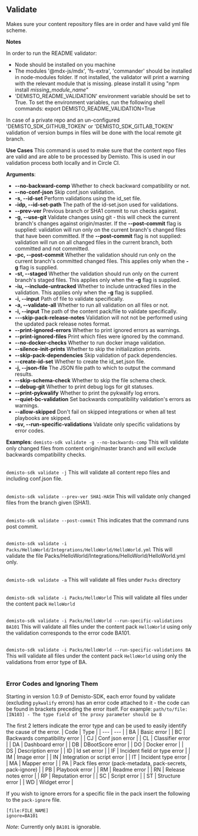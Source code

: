 ## Validate

Makes sure your content repository files are in order and have valid yml file scheme.

**Notes**

In order to run the README validator:
- Node should be installed on you machine
- The modules '@mdx-js/mdx', 'fs-extra', 'commander' should be installed in node-modules folder.
    If not installed, the validator will print a warning with the relevant module that is missing.
    please install it using "npm install *missing_module_name*"
- 'DEMISTO_README_VALIDATION' environment variable should be set to True.
    To set the environment variables, run the following shell commands:
    export DEMISTO_README_VALIDATION=True

In case of a private repo and an un-configured 'DEMISTO_SDK_GITHUB_TOKEN' or 'DEMISTO_SDK_GITLAB_TOKEN' validation of version bumps in files will be done with the local remote git branch.

**Use Cases**
This command is used to make sure that the content repo files are valid and are able to be processed by Demisto.
This is used in our validation process both locally and in Circle CI.

**Arguments**:
* **--no-backward-comp**
Whether to check backward compatibility or not.
* **--no-conf-json**
Skip conf.json validation.
* **-s, --id-set**
Perform validations using the id_set file.
* **-idp, --id-set-path**
The path of the id-set.json used for validations.
* **--prev-ver**
Previous branch or SHA1 commit to run checks against.
* **-g, --use-git**
Validate changes using git - this will check the current branch's changes against origin/master.
If the **--post-commit** flag is supplied: validation will run only on the current branch's changed files that have been committed.
If the **--post-commit** flag is not supplied: validation will run on all changed files in the current branch, both committed and not committed.
* **-pc, --post-commit**
Whether the validation should run only on the current branch's committed changed files. This applies only when the **-g** flag is supplied.
* **-st, --staged**
Whether the validation should run only on the current branch's staged files. This applies only when the **-g** flag is supplied.
* **-iu, --include-untracked**
Whether to include untracked files in the validation. This applies only when the **-g** flag is supplied.
* **-i, --input**
Path of file to validate specifically.
* **-a, --validate-all**
Whether to run all validation on all files or not.
* **-i, --input**
The path of the content pack/file to validate specifically.
* **---skip-pack-release-notes**
Validation will not not be performed using the updated pack release notes format.
* **--print-ignored-errors**
Whether to print ignored errors as warnings.
* **--print-ignored-files**
Print which files were ignored by the command.
* **--no-docker-checks**
Whether to run docker image validation.
* **--silence-init-prints**
Whether to skip the initialization prints.
* **--skip-pack-dependencies**
Skip validation of pack dependencies.
* **--create-id-set**
Whether to create the id_set.json file.
* **-j, --json-file**
The JSON file path to which to output the command results.
* **--skip-schema-check**
Whether to skip the file schema check.
* **--debug-git**
Whether to print debug logs for git statuses.
* **--print-pykwalify**
Whether to print the pykwalify log errors.
* **--quiet-bc-validation**
Set backwards compatibility validation's errors as warnings.
* **--allow-skipped**
Don't fail on skipped integrations or when all test playbooks are skipped.
* **-sv, --run-specific-validations**
Validate only specific validations by error codes.

**Examples**:
`demisto-sdk validate -g --no-backwards-comp`
This will validate only changed files from content origin/master branch and will exclude backwards
compatibility checks.
<br><br>

`demisto-sdk validate -j`
This will validate all content repo files and including conf.json file.
<br><br>

`demisto-sdk validate --prev-ver SHA1-HASH`
This will validate only changed files from the branch given (SHA1).
<br><br>

`demisto-sdk validate --post-commit`
This indicates that the command runs post commit.
<br><br>

`demisto-sdk validate -i Packs/HelloWorld/Integrations/HelloWorld/HelloWorld.yml`
This will validate the file Packs/HelloWorld/Integrations/HelloWorld/HelloWorld.yml only.
<br><br>

`demisto-sdk validate -a`
This will validate all files under `Packs` directory
<br><br>

`demisto-sdk validate -i Packs/HelloWorld`
This will validate all files under the content pack `HelloWorld`
<br><br>

`demisto-sdk validate -i Packs/HelloWorld --run-specific-validations BA101`
This will validate all files under the content pack `HelloWorld` using only the validation corresponds to the error code BA101.
<br><br>

`demisto-sdk validate -i Packs/HelloWorld --run-specific-validations BA`
This will validate all files under the content pack `HelloWorld` using only the validations from error type of BA.
<br><br>

### Error Codes and Ignoring Them
Starting in version 1.0.9 of Demisto-SDK, each error found by validate (excluding `pykwalify` errors) has an error
code attached to it - the code can be found in brackets preceding the error itself.
For example: `path/to/file: [IN103] - The type field of the proxy parameter should be 8`

The first 2 letters indicate the error type and can be used to easily identify the cause of the error.
| Code | Type |
| --- | --- |
| BA | Basic error |
| BC | Backwards compatibility error |
| CJ | Conf json error |
| CL | Classifier error |
| DA | Dashboard error |
| DB | DBootScore error |
| DO | Docker error |
| DS | Description error |
| ID | Id set error |
| IF | Incident field or type error |
| IM | Image error |
| IN | Integration or script error |
| IT | Incident type error |
| MA | Mapper error |
| PA | Pack files error (pack-metadata, pack-secrets, pack-ignore) |
| PB | Playbook error |
| RM | Readme error |
| RN | Release notes error |
| RP | Reputation error |
| SC | Script error |
| ST | Structure error |
| WD | Widget error |


If you wish to ignore errors for a specific file in the pack insert the following to the `pack-ignore` file.
```buildoutcfg
[file:FILE_NAME]
ignore=BA101
```

*Note*: Currently only `BA101` is ignorable.
